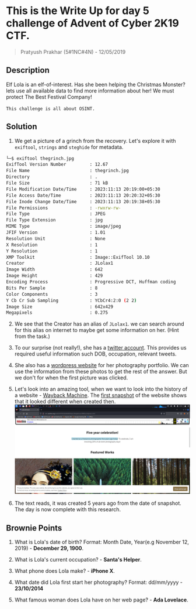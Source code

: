 # This is the Write Up for day 5 challenge of Advent of Cyber 2K19 CTF.

> Pratyush Prakhar (5#1NC#4N) - 12/05/2019

## Description

Elf Lola is an elf-of-interest. Has she been helping the Christmas Monster? lets use all available data to find more information about her! We must protect The Best Festival Company!

`This challenge is all about OSINT.`

## Solution

1. We get a picture of a grinch from the recovery. Let's explore it with `exiftool`, `strings` and `steghide` for metadata.

```bash
└─$ exiftool thegrinch.jpg 
ExifTool Version Number         : 12.67
File Name                       : thegrinch.jpg
Directory                       : .
File Size                       : 71 kB
File Modification Date/Time     : 2023:11:13 20:19:00+05:30
File Access Date/Time           : 2023:11:13 20:20:32+05:30
File Inode Change Date/Time     : 2023:11:13 20:19:38+05:30
File Permissions                : -rwxrw-rw-
File Type                       : JPEG
File Type Extension             : jpg
MIME Type                       : image/jpeg
JFIF Version                    : 1.01
Resolution Unit                 : None
X Resolution                    : 1
Y Resolution                    : 1
XMP Toolkit                     : Image::ExifTool 10.10
Creator                         : JLolax1
Image Width                     : 642
Image Height                    : 429
Encoding Process                : Progressive DCT, Huffman coding
Bits Per Sample                 : 8
Color Components                : 3
Y Cb Cr Sub Sampling            : YCbCr4:2:0 (2 2)
Image Size                      : 642x429
Megapixels                      : 0.275
```

2. We see that the Creator has an alias of `JLolax1`. we can search around for this alias on internet to maybe get some information on her. (Hint from the task.)

3. To our surprise (not really!), she has a [twitter account](https://twitter.com/jlolax1). This provides us required useful information such DOB, occupation, relevant tweets. 

4. She also has a [wordpress website](https://lolajohnson1998.wordpress.com/) for her photography portfolio. We can use the information from these photos to get the rest of the answer. But we don't for when the first picture was clicked. 

5. Let's look into an amazing tool, when we want to look into the history of a website - [Wayback Machine](http://web.archive.org/). The [first snapshot](http://web.archive.org/web/20191023204639/https://lolajohnson1998.wordpress.com/) of the website shows that it looked different when created then.
![](https://github.com/pratty010/CTF/blob/master/THM%20CTF/Advent%20of%20Cyber/2K19/day_5/wordpress/first.png)

6. The text reads, it was created 5 years ago from the date of snapshot. The day is now complete with this research.

## Brownie Points

1. What is Lola's date of birth? Format: Month Date, Year(e.g November 12, 2019) - **December 29, 1900**.

2. What is Lola's current occupation? - **Santa's Helper**.

3. What phone does Lola make? - **iPhone X**.

4. What date did Lola first start her photography? Format: dd/mm/yyyy - **23/10/2014**

5. What famous woman does Lola have on her web page? - **Ada Lovelace**.

